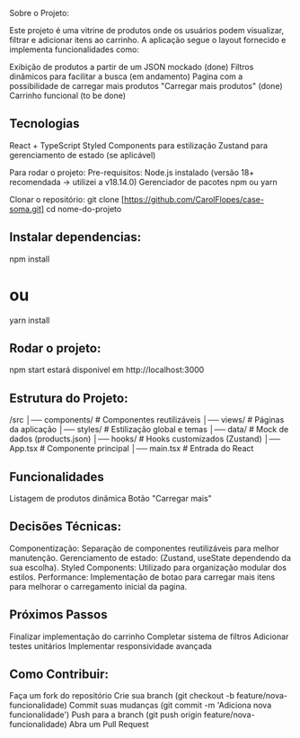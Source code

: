 Sobre o Projeto:

Este projeto é uma vitrine de produtos onde os usuários podem visualizar, filtrar e adicionar itens ao carrinho. A aplicação segue o layout fornecido e implementa funcionalidades como:

Exibição de produtos a partir de um JSON mockado (done)
Filtros dinâmicos para facilitar a busca (em andamento)
Pagina com a possibilidade de carregar mais produtos "Carregar mais produtos" (done)
Carrinho funcional (to be done)

## Tecnologias

React + TypeScript
Styled Components para estilização
Zustand para gerenciamento de estado (se aplicável)

Para rodar o projeto:
Pre-requisitos:
Node.js instalado (versão 18+ recomendada -> utilizei a v18.14.0)
Gerenciador de pacotes npm ou yarn

Clonar o repositório:
git clone [https://github.com/CarolFlopes/case-soma.git]
cd nome-do-projeto

## Instalar dependencias:

npm install

# ou

yarn install

## Rodar o projeto:

npm start
estará disponivel em http://localhost:3000

## Estrutura do Projeto:

/src
│── components/ # Componentes reutilizáveis
│── views/ # Páginas da aplicação
│── styles/ # Estilização global e temas
│── data/ # Mock de dados (products.json)
│── hooks/ # Hooks customizados (Zustand)
│── App.tsx # Componente principal
│── main.tsx # Entrada do React

## Funcionalidades

Listagem de produtos dinâmica
Botão "Carregar mais"

## Decisões Técnicas:

Componentização: Separação de componentes reutilizáveis para melhor manutenção.
Gerenciamento de estado: (Zustand, useState dependendo da sua escolha).
Styled Components: Utilizado para organização modular dos estilos.
Performance: Implementação de botao para carregar mais itens para melhorar o carregamento inicial da pagina.

## Próximos Passos

Finalizar implementação do carrinho
Completar sistema de filtros
Adicionar testes unitários
Implementar responsividade avançada

## Como Contribuir:

Faça um fork do repositório
Crie sua branch (git checkout -b feature/nova-funcionalidade)
Commit suas mudanças (git commit -m 'Adiciona nova funcionalidade')
Push para a branch (git push origin feature/nova-funcionalidade)
Abra um Pull Request
